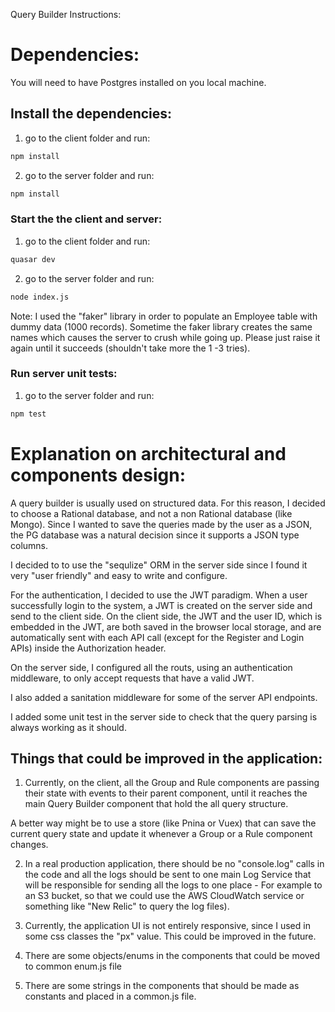 
Query Builder Instructions:

# Dependencies:

You will need to have Postgres installed on you local machine.


## Install the dependencies:

1) go to the client folder and run:
```bash
npm install
```
2) go to the server folder and run:
```bash
npm install
```


### Start the the client and server:

1) go to the client folder and run:
```bash
quasar dev
```

2) go to the server folder and run:
```bash
node index.js
```

Note:
I used the "faker" library in order to populate an Employee table with dummy data (1000 records).
Sometime the faker library creates the same names which causes the server to crush while going up.
Please just raise it again until it succeeds (shouldn't take more the 1 -3 tries).


### Run server unit tests:

1) go to the server folder and run:
```bash
npm test
```

# Explanation on architectural and components design:

A query builder is usually used on structured data.
For this reason, I decided to choose a Rational database, and not a non Rational database (like Mongo).
Since I wanted to save the queries made by the user as a JSON, the PG database was a natural decision since
it supports a JSON type columns.

I decided to to use the "sequlize" ORM in the server side since I found it very "user friendly" and easy to
write and configure.

For the authentication, I decided to use the JWT paradigm.
When a user successfully login to the system, a JWT is created on the server side and send to the client side.
On the client side, the JWT and the user ID, which is embedded in the JWT, are both saved in the browser local storage, and are automatically sent with each API call (except for the Register and Login APIs) inside the Authorization header.

On the server side, I configured all the routs, using an authentication middleware, to only accept requests that have a valid JWT.

I also added a sanitation middleware for some of the server API endpoints.

I added some unit test in the server side to check that the query parsing is always working as it should.


## Things that could be improved in the application:

1) Currently, on the client, all the Group and Rule components are passing their state with events to their parent component, until it reaches the main Query Builder component that hold the all query structure.

A better way might be to use a store (like Pnina or Vuex) that can save the current query state and update it whenever a Group or a Rule component changes.

2) In a real production application, there should be no "console.log" calls in the code and all the logs should be sent to one main Log Service that will be responsible for sending all the logs to one place - For example to an S3 bucket, so that we could use the AWS CloudWatch service or something like "New Relic" to query the log files).

3) Currently, the application UI is not entirely responsive, since I used in some css classes the "px" value.
This could be improved in the future.

4) There are some objects/enums in the components that could be moved to common enum.js file

5) There are some strings in the  components that should be made as constants and placed in a common.js file.
